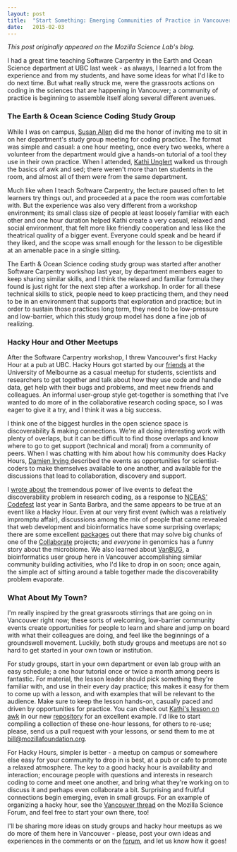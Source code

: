 ```yaml
---
layout: post
title:  "Start Something: Emerging Communities of Practice in Vancouver"
date:   2015-02-03
---
```


*This post originally appeared on the Mozilla Science Lab's blog.*

I had a great time teaching Software Carpentry in the Earth and Ocean Science department at UBC last week - as always, I learned a lot from the experience and from my students, and have some ideas for what I'd like to do next time. But what really struck me, were the grassroots actions on coding in the sciences that are happening in Vancouver; a community of practice is beginning to assemble itself along several different avenues.

<h3>The Earth &amp; Ocean Science Coding Study Group</h3>

While I was on campus, <a href="http://www.eos.ubc.ca/about/faculty/S.Allen.html" target="_blank">Susan Allen</a> did me the honor of inviting me to sit in on her department's study group meeting for coding practice. The format was simple and casual: a one hour meeting, once every two weeks, where a volunteer from the department would give a hands-on tutorial of a tool they use in their own practice. When I attended, <a href="https://twitter.com/volcanokathi" target="_blank">Kathi Unglert</a> walked us through the basics of awk and sed; there weren't more than ten students in the room, and almost all of them were from the same department.

Much like when I teach Software Carpentry, the lecture paused often to let learners try things out, and proceeded at a pace the room was comfortable with. But the experience was also very different from a workshop environment; its small class size of people at least loosely familiar with each other and one hour duration helped Kathi create a very casual, relaxed and social environment, that felt more like friendly cooperation and less like the theatrical quality of a bigger event. Everyone could speak and be heard if they liked, and the scope was small enough for the lesson to be digestible at an amenable pace in a single sitting.

The Earth &amp; Ocean Science coding study group was started after another Software Carpentry workshop last year, by department members eager to keep sharing similar skills, and I think the relaxed and familiar formula they found is just right for the next step after a workshop. In order for all these technical skills to stick, people need to keep practicing them, and they need to be in an environment that supports that exploration and practice; but in order to sustain those practices long term, they need to be low-pressure and low-barrier, which this study group model has done a fine job of realizing.

<h3>Hacky Hour and Other Meetups</h3>

After the Software Carpentry workshop, I threw Vancouver's first Hacky Hour at a pub at UBC. Hacky Hours got started by our <a href="http://resbaz.tumblr.com/about" target="_blank">friends</a> at the University of Melbourne as a casual meetup for students, scientists and researchers to get together and talk about how they use code and handle data, get help with their bugs and problems, and meet new friends and colleagues. An informal user-group style get-together is something that I've wanted to do more of in the collaborative research coding space, so I was eager to give it a try, and I think it was a big success.

I think one of the biggest hurdles in the open science space is discoverability &amp; making connections. We're all doing interesting work with plenty of overlaps, but it can be difficult to find those overlaps and know where to go to get support (technical and moral) from a community of peers. When I was chatting with him about how his community does Hacky Hours, <a href="https://twitter.com/DrClimate" target="_blank">Damien Irving </a>described the events as opportunities for scientist-coders to make themselves available to one another, and available for the discussions that lead to collaboration, discovery and support.

I <a href="http://wp.mozillascience.org/worries-critical-mass/" target="_blank">wrote about</a> the tremendous power of live events to defeat the discoverability problem in research coding, as a response to <a href="http://nceas.github.io/open-science-codefest/" target="_blank">NCEAS' Codefest</a> last year in Santa Barbra, and the same appears to be true at an event like a Hacky Hour. Even at our very first event (which was a relatively impromptu affair), discussions among the mix of people that came revealed that web development and bioinformatics have some surprising overlaps; there are some excellent <a href="http://biopython.org/wiki/Biopython" target="_blank">packages</a> out there that may solve big chunks of one of the <a href="http://collaborate.mozillascience.org/" target="_blank">Collaborate</a> projects; and <em>everyone</em> in genomics has a funny story about the microbiome. We also learned about <a href="http://vanbug.org/" target="_blank">VanBUG</a>, a bioinformatics user group here in Vancouver accomplishing similar community building activities, who I'd like to drop in on soon; once again, the simple act of sitting around a table together made the discoverability problem evaporate.

<h3>What About My Town?</h3>

I'm really inspired by the great grassroots stirrings that are going on in Vancouver right now; these sorts of welcoming, low-barrier community events create opportunities for people to learn and share and jump on board with what their colleagues are doing, and feel like the beginnings of a groundswell movement. Luckily, both study groups and meetups are not so hard to get started in your own town or institution.

For study groups, start in your own department or even lab group with an easy schedule; a one hour tutorial once or twice a month among peers is fantastic. For material, the lesson leader should pick something they're familiar with, and use in their every day practice; this makes it easy for them to come up with a lesson, and with examples that will be relevant to the audience. Make sure to keep the lesson hands-on, casually paced and driven by opportunities for practice. You can check out <a href="https://github.com/mozillascience/studyGroupLessons/blob/master/awk/lesson.md">Kathi's lesson on awk</a> in our new <a href="https://github.com/mozillascience/studyGroupLessons" target="_blank">repository</a> for an excellent example. I'd like to start compiling a collection of these one-hour lessons, for others to re-use; please, send us a pull request with your lessons, or send them to me at bill@mozillafoundation.org.

For Hacky Hours, simpler is better - a meetup on campus or somewhere else easy for your community to drop in is best, at a pub or cafe to promote a relaxed atmosphere. The key to a good hacky hour is availability and interaction; encourage people with questions and interests in research coding to come and meet one another, and bring what they're working on to discuss it and perhaps even collaborate a bit. Surprising and fruitful connections begin emerging, even in small groups. For an example of organizing a hacky hour, see the <a href="http://forum.mozillascience.org/t/vancouver-hacky-hour-meetup/195/1" target="_blank">Vancouver thread</a> on the Mozilla Science Forum, and feel free to start your own there, too!

I'll be sharing more ideas on study groups and hacky hour meetups as we do more of them here in Vancouver - please, post your own ideas and experiences in the comments or on the <a href="http://forum.mozillascience.org/" target="_blank">forum</a>, and let us know how it goes!